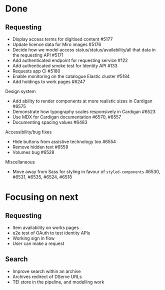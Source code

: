 # Done

## Requesting
-	Display access terms for digitised content #5177
-	Update licence data for Miro images #5176
-	Decide how we model access status/status/availability/all that data in the requesting API #5171
-	Add authenticated endpoint for requesting service #122
-	Add authenticated smoke test for Identity API #133
-	Requests app CI #5180
-	Enable monitoring on the catalogue Elastic cluster #5184
-	Add holdings to work pages #6247

Design system
-	Add ability to render components at more realistic sizes in Cardigan #6575
-	Demonstrate how typography scales responsively in Cardigan #6523
-	Use MDX for Cardigan documentation #6570, #6557
-	Documenting spacing values #6483

Accessibility/bug fixes
-	Hide buttons from assistive technology too #6554
-	Remove hidden text #6559
-	Volumes bug #6528

Miscellaneous
-	Move away from Sass for styling in favour of `styled-components` #6530, #6531, #6535, #6524, #6518

# Focusing on next
## Requesting
-	Item availability on works pages
-	e2e test of OAuth to test identity APIs
-	Working sign in flow
-	User can make a request

## Search
-	Improve search within an archive
-	Archives redirect of DServe URLs
-	TEI store in the pipeline, and modelling work
